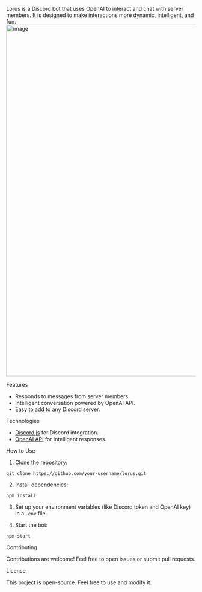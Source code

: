
Lorus is a Discord bot that uses OpenAI to interact and chat with server members. It is designed to make interactions more dynamic, intelligent, and fun.
<img width="1535" height="932" alt="image" src="https://github.com/user-attachments/assets/f31e9202-1169-48d1-949b-5a063890aeee" />

Features

* Responds to messages from server members.
* Intelligent conversation powered by OpenAI API.
* Easy to add to any Discord server.

Technologies

* [Discord.js](https://discord.js.org/) for Discord integration.
* [OpenAI API](https://openai.com/api) for intelligent responses.

How to Use

1. Clone the repository:

```
git clone https://github.com/your-username/lorus.git
```

2. Install dependencies:

```
npm install
```

3. Set up your environment variables (like Discord token and OpenAI key) in a `.env` file.

4. Start the bot:

```
npm start
```

Contributing

Contributions are welcome! Feel free to open issues or submit pull requests.

License

This project is open-source. Feel free to use and modify it.
